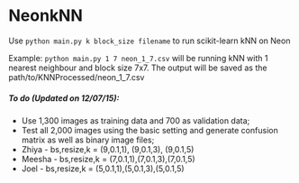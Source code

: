 # NeonkNN

Use `python main.py k block_size filename` to run scikit-learn kNN on Neon

Example: `python main.py 1 7 neon_1_7.csv` will be running kNN with 1 nearest neighbour and block size 7x7. The output will be saved as the path/to/KNNProcessed/neon_1_7.csv


##### To do (Updated on 12/07/15):
  * Use 1,300 images as training data and 700 as validation data;
  * Test all 2,000 images using the basic setting and generate confusion matrix as well as binary image files;
  * Zhiya - bs,resize,k = (9,0.1,1), (9,0.1,3), (9,0.1,5)
  * Meesha - bs,resize,k = (7,0.1,1),(7,0.1,3),(7,0.1,5)
  * Joel - bs,resize,k = (5,0.1,1),(5,0.1,3),(5,0.1,5)

